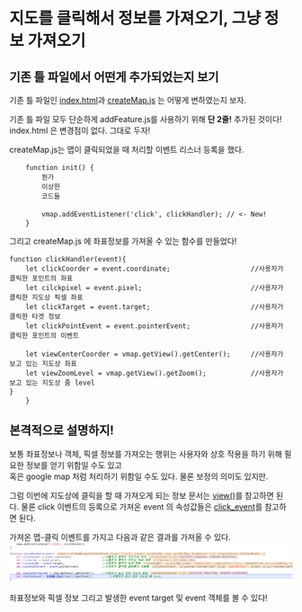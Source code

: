 # 지도를 클릭해서 정보를 가져오기, 그냥 정보 가져오기

## 기존 틀 파일에서 어떤게 추가되었는지 보기

기존 틀 파일인 [index.html](https://github.com/IngIeoAndSpare/Vworld_example/blob/master/addFeature/index.html)과 [createMap.js](https://github.com/IngIeoAndSpare/Vworld_example/blob/master/addFeature/createMap.js) 는 어떻게 변하였는지 보자.

기존 틀 파일 모두 단순하게 addFeature.js를 사용하기 위해 **단 2줄!** 추가된 것이다!  
index.html 은 변경점이 없다. 그대로 두자!

createMap.js는 맵이 클릭되었을 때 처리할 이벤트 리스너 등록을 했다.
```{.javascript}
    function init() {
        뭔가
        이상한
        코드들

        vmap.addEventListener('click', clickHandler); // <- New!
    }
```
그리고 createMap.js 에 좌표정보를 가져올 수 있는 함수를 만들었다!
```{.javascript}
function clickHandler(event){
    let clickCoorder = event.coordinate;                    //사용자가 클릭한 포인트의 좌표
    let cilckpixel = event.pixel;                           //사용자가 클릭한 지도상 픽셀 좌표
    let clickTarget = event.target;                         //사용자가 클릭한 타겟 정보
    let clickPointEvent = event.pointerEvent;               //사용자가 클릭한 포인트의 이벤트

    let viewCenterCoorder = vmap.getView().getCenter();     //사용자가 보고 있는 지도상 좌표
    let viewZoomLevel = vmap.getView().getZoom();           //사용자가 보고 있는 지도상 줌 level
}
    }
```

## 본격적으로 설명하지!

보통 좌표정보나 객체, 픽셀 정보를 가져오는 행위는 사용자와 상호 작용을 하기 위해 필요한 정보를 얻기 위함일 수도 있고  
혹은 google map 처럼 처리하기 위함일 수도 있다. 물론 보정의 의미도 있지만.  

그럼 이번에 지도상에 클릭을 할 때 가져오게 되는 정보 문서는 [view()](https://openlayers.org/en/latest/apidoc/ol.View.html)를 참고하면 된다.
물론 click 이벤트의 등록으로 가져온 event 의 속성값들은 [click_event](https://openlayers.org/en/latest/apidoc/ol.MapBrowserEvent.html#event:click)를 참고하면 된다.
  
가져온 맵-클릭 이벤트를 가지고 다음과 같은 결과를 가져올 수 있다.
![결과](https://github.com/IngIeoAndSpare/Vworld_example/blob/master/getCoorder/%EA%B2%B0%EA%B3%BC.png)

좌표정보와 픽셀 정보 그리고 발생한 event target 및 event 객체를 볼 수 있다!